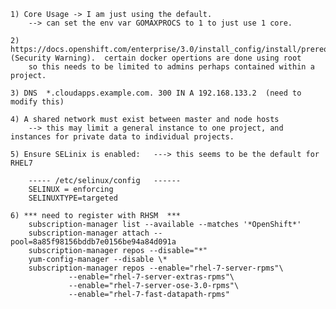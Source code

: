     1) Core Usage -> I am just using the default.
        --> can set the env var GOMAXPROCS to 1 to just use 1 core.

    2) https://docs.openshift.com/enterprise/3.0/install_config/install/prerequisites.html (Security Warning).  certain docker opertions are done using root
        so this needs to be limited to admins perhaps contained within a project.

    3) DNS  *.cloudapps.example.com. 300 IN A 192.168.133.2  (need to modify this)

    4) A shared network must exist between master and node hosts
        --> this may limit a general instance to one project, and instances for private data to individual projects.

    5) Ensure SELinix is enabled:   ---> this seems to be the default for RHEL7

        ----- /etc/selinux/config   ------
        SELINUX = enforcing
        SELINUXTYPE=targeted

    6) *** need to register with RHSM  ***
        subscription-manager list --available --matches '*OpenShift*'
        subscription-manager attach --pool=8a85f98156bddb7e0156be94a84d091a
        subscription-manager repos --disable="*"
        yum-config-manager --disable \*
        subscription-manager repos --enable="rhel-7-server-rpms"\
                 --enable="rhel-7-server-extras-rpms"\
                 --enable="rhel-7-server-ose-3.0-rpms"\
                 --enable="rhel-7-fast-datapath-rpms"

